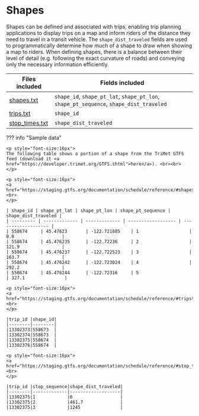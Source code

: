 # Shapes
Shapes can be defined and associated with trips, enabling trip planning applications to display trips on a map and inform riders of the distance they need to travel in a transit vehicle. The `shape_dist_traveled` fields are used to programmatically determine how much of a shape to draw when showing a map to riders.
When defining shapes, there is a balance between their level of detail (e.g. following the exact curvature of roads) and conveying only the necessary information efficiently.

|Files included                             |Fields included            |
|----------------------------------|-------------------|
|[shapes.txt](/schedule/reference/#shapestxt)                        |`shape_id`, `shape_pt_lat`, `shape_pt_lon`, `shape_pt_sequence`, `shape_dist_traveled`           |
|[trips.txt](/schedule/reference/#tripstxt)                         |`shape_id`           |
|[stop_times.txt](/schedule/reference/#stop_timestxt)                    |`shape_dist_traveled`|


??? info "Sample data"

    <p style="font-size:16px">
    The following table shows a portion of a shape from the TriMet GTFS feed (download it <a     href="https://developer.trimet.org/GTFS.shtml">here</a>). <br><br>
    </p>

    <p style="font-size:16px">
    <a href="https://staging.gtfs.org/documentation/schedule/reference/#shapestxt">shapes.txt</a> <br>
    </p>

    | shape_id | shape_pt_lat | shape_pt_lon | shape_pt_sequence | shape_dist_traveled |
    | --------- | ------------- | ------------- | ------------------ | ------------------- |
    | 558674     | 45.47623       | -122.721885    | 1                   | 0.0                  |
    | 558674     | 45.476235      | -122.72236     | 2                   | 121.9                |
    | 558674     | 45.476237      | -122.722523    | 3                   | 163.7                |
    | 558674     | 45.476242      | -122.723024    | 4                   | 292.2                |
    | 558674     | 45.476244      | -122.72316     | 5                    | 327.1               |

    <p style="font-size:16px">
    <a href="https://staging.gtfs.org/documentation/schedule/reference/#tripstxt">trips.txt</a> <br>
    </p>
    
    |trip_id |shape_id|
    |--------|--------|
    |13302373|558673  |
    |13302374|558673  |
    |13302375|558674  |
    |13302376|558674  |

    <p style="font-size:16px">
    <a href="https://staging.gtfs.org/documentation/schedule/reference/#stop_timestxt">stop_times.txt</a> <br>
    </p>
    
    |trip_id |stop_sequence|shape_dist_traveled|
    |--------|-------------|-------------------|
    |13302375|1            |0                  |
    |13302375|2            |461.7              |
    |13302375|3            |1245               |
